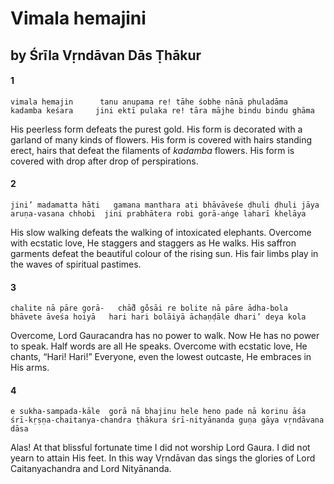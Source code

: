 # Vimala hemajini

## by Śrīla Vṛndāvan Dās Ṭhākur

#### 1

    vimala hemajin      tanu anupama re! tāhe śobhe nānā phuladāma
    kadamba keśara     jini ektī pulaka re! tāra mājhe bindu bindu ghāma

His peerless form defeats the purest gold. His form is decorated with a garland of many kinds
of flowers. His form is covered with hairs standing erect, hairs that defeat the filaments of *kadamba* flowers. His form is covered with drop after drop of perspirations.

#### 2

    jini’ madamatta hāti   gamana manthara ati bhāvāveśe ḍhuli ḍhuli jāya
    aruṇa-vasana chhobi  jini prabhātera robi gorā-aṅge laharī khelāya

His slow walking defeats the walking of intoxicated elephants. Overcome with ecstatic love, He staggers and staggers as He walks. His saffron garments defeat the beautiful colour of the rising sun. His fair limbs play in the waves of spiritual pastimes.

#### 3

    chalite nā pāre gorā-   chā̐d go̐sāi re bolite nā pāre ādha-bola
    bhāvete āveśa hoiyā   hari hari bolāiyā āchaṇḍāle dhari’ deya kola

Overcome, Lord Gauracandra has no power to walk. Now He has no power to speak. Half words are all He speaks. Overcome with ecstatic love, He chants, “Hari! Hari!” Everyone, even the lowest outcaste, He embraces in His arms.

#### 4

    e sukha-sampada-kāle  gorā nā bhajinu hele heno pade nā korinu āśa
    śrī-kṛṣṇa-chaitanya-chandra ṭhākura śrī-nityānanda guṇa gāya vṛndāvana dāsa

Alas! At that blissful fortunate time I did not worship Lord Gaura. I did not yearn to attain His feet. In this way Vṛndāvan das sings the glories of Lord Caitanyachandra and Lord Nityānanda.

